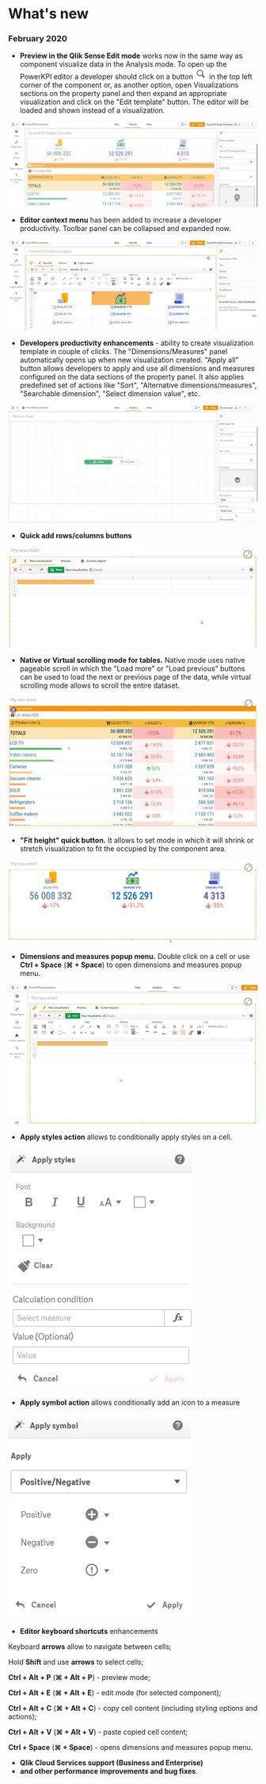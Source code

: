 # What's new

### February 2020

* **Preview in the Qlik Sense Edit mode** works now in the same way as component visualize data in the Analysis mode.  To open up the PowerKPI editor a developer should click on a button ![](.gitbook/assets/image%20%28151%29.png) in the top left corner of the component or, as another option, open Visualizations sections on the property panel and then expand an appropriate  visualization and click on the "Edit template" button. The editor will be loaded and shown instead of a visualization.

![](.gitbook/assets/neweditmode.gif)

* **Editor context menu** has been added to increase a developer productivity. Toolbar panel can be collapsed and expanded now.

![](.gitbook/assets/contextmenu.gif)

* **Developers productivity enhancements** - ability to create visualization template in couple of clicks. The "Dimensions/Measures" panel automatically opens up when new visualization created. "Apply all" button allows developers to apply and use all dimensions and measures configured on the data sections of the property panel. It also applies predefined set of actions like "Sort", "Alternative dimensions/measures", "Searchable dimension", "Select dimension value", etc.

![](.gitbook/assets/productivityenhancements.gif)

* **Quick add rows/columns buttons**

![](.gitbook/assets/quickaddcellsbuttons.gif)

* **Native or Virtual scrolling mode for tables.** Native mode uses native pageable scroll in which the  "Load more" or "Load previous" buttons can be used to load the next or previous page of the data, while virtual scrolling mode allows to scroll the entire dataset.

![](.gitbook/assets/scrolling.gif)

* **"Fit height" quick button.** It allows to set mode  in which it will shrink or stretch visualization to fit the occupied by the component area.

![](.gitbook/assets/fitheight.gif)

* **Dimensions and measures popup menu.** Double click on a cell or use **Ctrl + Space** \(**⌘ + Space**\)  to open dimensions and measures popup menu.

![](.gitbook/assets/dimsmeasurespopup.gif)

* **Apply styles action** allows to conditionally apply styles on a cell.

![](.gitbook/assets/applystylesaction.png)

* **Apply symbol action** allows conditionally add an icon to a measure

![](.gitbook/assets/applysymbolaction.png)

* **Editor keyboard shortcuts** enhancements

Keyboard **arrows** allow to navigate between cells; 

Hold **Shift** and use **arrows** to select cells;

**Ctrl + Alt + P** \(**⌘ + Alt + P**\) - preview mode;

**Ctrl + Alt + E** \(**⌘ + Alt + E**\) - edit mode \(for selected component\);

**Ctrl + Alt + C** \(**⌘ + Alt + C**\) - copy cell content \(including styling options and actions\);

**Ctrl + Alt + V** \(**⌘ + Alt + V**\) - paste copied cell content;

**Ctrl + Space** \(**⌘ + Space**\) - opens dimensions and measures popup menu.

* **Qlik Cloud Services support \(Business and Enterprise\)**
* **and other performance improvements and bug fixes**.



